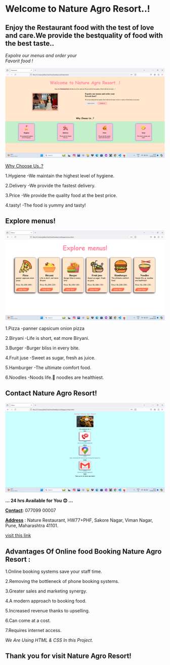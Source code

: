 #  Welcome to Nature Agro Resort..!
## Enjoy the Restaurant food with the test of love and care.We provide the bestquality of food with the best taste..
*Expolre our menus and order your <br>Favorit food !*

![homepage screenshot](homepage.png)

<u>Why Choose Us..?</u>

1.Hygiene
 -We maintain the highest level of hygiene.
            
2.Delivery
-We provide the fastest delivery.

3.Price
-We  provide the  quality food at the best price.

4.tasty!
-The food is yummy and tasty!

## Explore menus!

![menupage screenshot](menupage.png)

1.Pizza
-panner capsicum onion pizza

2.Biryani
-Life is short, eat more Biryani.

3.Burger
-Burger bliss in every bite.

4.Fruit juse
-Sweet as sugar, fresh as juice.

5.Hamburger
-The ultimate comfort food.

6.Noodles
-Noods life.🍜
    noodles are healthiest.

## Contact Nature Agro Resort!
![contactpage screenshoot](contactpage.png)

**... 24 hrs Available for You 😊 ...**

**<u>Contact</u>**:  077099 00007

**<u>Address</u>** :  Nature Restaurant, HW77+PHF, Sakore Nagar, Viman Nagar, Pune, Maharashtra 41101.

[visit this link]( contact@zyka.in)

## Advantages Of Online food Booking Nature Agro Resort :

1.Online booking systems save your staff time.

2.Removing the bottleneck of phone booking systems.

3.Greater sales and marketing synergy.

4.A modern approach to booking food.

5.Increased revenue thanks to upselling.

6.Can come at a cost.

7.Requires internet access.

 *We Are Using  HTML & CSS In this Project.*


##  Thank you for visit Nature Agro Resort!



